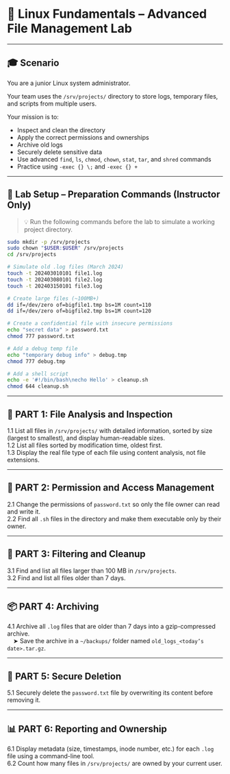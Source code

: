 # 🧪 **Linux Fundamentals – Advanced File Management Lab**

---

## 🎓 **Scenario**

You are a junior Linux system administrator.

Your team uses the `/srv/projects/` directory to store logs, temporary files, and scripts from multiple users.

Your mission is to:
- Inspect and clean the directory
- Apply the correct permissions and ownerships
- Archive old logs
- Securely delete sensitive data
- Use advanced `find`, `ls`, `chmod`, `chown`, `stat`, `tar`, and `shred` commands
- Practice using `-exec {} \;` and `-exec {} +`

---

## 🧰 **Lab Setup – Preparation Commands (Instructor Only)**

> 💡 Run the following commands before the lab to simulate a working project directory.

```bash
sudo mkdir -p /srv/projects
sudo chown "$USER:$USER" /srv/projects
cd /srv/projects

# Simulate old .log files (March 2024)
touch -t 202403010101 file1.log
touch -t 202403080101 file2.log
touch -t 202403150101 file3.log

# Create large files (~100MB+)
dd if=/dev/zero of=bigfile1.tmp bs=1M count=110
dd if=/dev/zero of=bigfile2.tmp bs=1M count=120

# Create a confidential file with insecure permissions
echo "secret data" > password.txt
chmod 777 password.txt

# Add a debug temp file
echo "temporary debug info" > debug.tmp
chmod 777 debug.tmp

# Add a shell script
echo -e '#!/bin/bash\necho Hello' > cleanup.sh
chmod 644 cleanup.sh
```

---

## 📂 **PART 1: File Analysis and Inspection**

1.1 List all files in `/srv/projects/` with detailed information, sorted by size (largest to smallest), and display human-readable sizes.  
1.2 List all files sorted by modification time, oldest first.  
1.3 Display the real file type of each file using content analysis, not file extensions.

---

## 🔐 **PART 2: Permission and Access Management**

2.1 Change the permissions of `password.txt` so only the file owner can read and write it.  
2.2 Find all `.sh` files in the directory and make them executable only by their owner.

---

## 🔎 **PART 3: Filtering and Cleanup**

3.1 Find and list all files larger than 100 MB in `/srv/projects`.  
3.2 Find and list all files older than 7 days.

---

## 📦 **PART 4: Archiving**

4.1 Archive all `.log` files that are older than 7 days into a gzip-compressed archive.  
 ➤ Save the archive in a `~/backups/` folder named `old_logs_<today’s date>.tar.gz`.

---

## 🧹 **PART 5: Secure Deletion**

5.1 Securely delete the `password.txt` file by overwriting its content before removing it.

---

## 📊 **PART 6: Reporting and Ownership**

6.1 Display metadata (size, timestamps, inode number, etc.) for each `.log` file using a command-line tool.  
6.2 Count how many files in `/srv/projects/` are owned by your current user.


